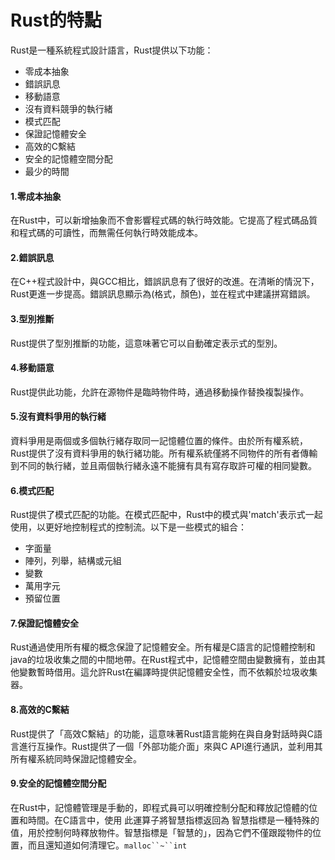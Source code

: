 # Rust的特點

Rust是一種系統程式設計語言，Rust提供以下功能：

- 零成本抽象
- 錯誤訊息
- 移動語意
- 沒有資料競爭的執行緒
- 模式匹配
- 保證記憶體安全
- 高效的C繫結
- 安全的記憶體空間分配
- 最少的時間

#### 1.零成本抽象

在Rust中，可以新增抽象而不會影響程式碼的執行時效能。它提高了程式碼品質和程式碼的可讀性，而無需任何執行時效能成本。

#### 2.錯誤訊息

在C++程式設計中，與GCC相比，錯誤訊息有了很好的改進。在清晰的情況下，Rust更進一步提高。錯誤訊息顯示為(格式，顏色)，並在程式中建議拼寫錯誤。

#### 3.型別推斷

Rust提供了型別推斷的功能，這意味著它可以自動確定表示式的型別。

#### 4.移動語意

Rust提供此功能，允許在源物件是臨時物件時，通過移動操作替換複製操作。

#### 5.沒有資料爭用的執行緒

資料爭用是兩個或多個執行緒存取同一記憶體位置的條件。由於所有權系統，Rust提供了沒有資料爭用的執行緒功能。所有權系統僅將不同物件的所有者傳輸到不同的執行緒，並且兩個執行緒永遠不能擁有具有寫存取許可權的相同變數。

#### 6.模式匹配

Rust提供了模式匹配的功能。在模式匹配中，Rust中的模式與'match'表示式一起使用，以更好地控制程式的控制流。以下是一些模式的組合：

- 字面量
- 陣列，列舉，結構或元組
- 變數
- 萬用字元
- 預留位置

#### 7.保證記憶體安全

Rust通過使用所有權的概念保證了記憶體安全。所有權是C語言的記憶體控制和java的垃圾收集之間的中間地帶。在Rust程式中，記憶體空間由變數擁有，並由其他變數暫時借用。這允許Rust在編譯時提供記憶體安全性，而不依賴於垃圾收集器。

#### 8.高效的C繫結

Rust提供了「高效C繫結」的功能，這意味著Rust語言能夠在與自身對話時與C語言進行互操作。Rust提供了一個「外部功能介面」來與C API進行通訊，並利用其所有權系統同時保證記憶體安全。

#### 9.安全的記憶體空間分配

在Rust中，記憶體管理是手動的，即程式員可以明確控制分配和釋放記憶體的位置和時間。在C語言中，使用 此運算子將智慧指標返回為 智慧指標是一種特殊的值，用於控制何時釋放物件。智慧指標是「智慧的」，因為它們不僅跟蹤物件的位置，而且還知道如何清理它。`malloc``~``int`
